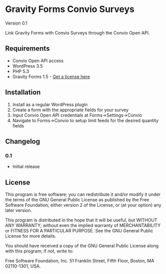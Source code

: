 Gravity Forms Convio Surveys
=============================

Version 0.1

Link Gravity Forms with Convio Surveys through the Convio Open API.

## Requirements
* Convio Open API access
* WordPress 3.5
* PHP 5.3
* Gravity Forms 1.5 - [Get a license here](http://benjaminhays.com/gravityforms)

## Installation
1. Install as a regular WordPress plugin
2. Create a form with the appropriate fields for your survey
3. Input Convio Open API credentials at Forms->Settings->Convio
4. Navigate to Forms->Convio to setup limit feeds for the desired quantity fields

## Changelog

### 0.1 
* Initial release

## License
This program is free software; you can redistribute it and/or modify it under the terms of the GNU General Public License as published by the Free Software Foundation; either version 2 of the License, or (at your option) any later version.

This program is distributed in the hope that it will be useful, but WITHOUT ANY WARRANTY; without even the implied warranty of MERCHANTABILITY or FITNESS FOR A PARTICULAR PURPOSE. See the GNU General Public License for more details.

You should have received a copy of the GNU General Public License along with this program; if not, write to:

Free Software Foundation, Inc. 51 Franklin Street, Fifth Floor, Boston, MA 02110-1301, USA.